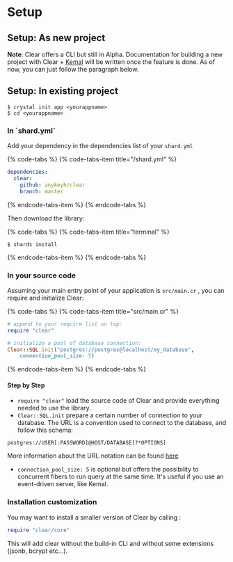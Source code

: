 # Setup

## Setup: As new project

**Note**: Clear offers a CLI but still in Alpha. Documentation for building a new project with Clear + [Kemal](https://github.com/kemalcr/kemal) will be written once the feature is done. As of now, you can just follow the paragraph below.

## Setup: In existing project

```
$ crystal init app <yourappname>
$ cd <yourappname>
```

### In \`shard.yml\`

Add your dependency in the dependencies list of your `shard.yml`

{% code-tabs %}
{% code-tabs-item title="/shard.yml" %}
```yaml
dependencies:
  clear:
    github: anykeyh/clear
    branch: master
```
{% endcode-tabs-item %}
{% endcode-tabs %}

Then download the library:

{% code-tabs %}
{% code-tabs-item title="terminal" %}
```text
$ shards install
```
{% endcode-tabs-item %}
{% endcode-tabs %}

### In your source code

Assuming your main entry point of your application is `src/main.cr` , you can require and initialize Clear:

{% code-tabs %}
{% code-tabs-item title="src/main.cr" %}
```ruby
# append to your require list on top:
require "clear"

# initialize a pool of database connection:
Clear::SQL.init("postgres://postgres@localhost/my_database", 
    connection_pool_size: 5)
```
{% endcode-tabs-item %}
{% endcode-tabs %}

#### Step by Step

* `require "clear"` load the source code of Clear and provide everything needed to use the library.
* `Clear::SQL.init` prepare a certain number of connection to your database. The URL is a convention used to connect to the database, and follow this schema:

```text
postgres://USER[:PASSWORD]@HOST/DATABASE[?*OPTIONS]
```

More information about the URL notation can be found [here](https://crystal-lang.org/docs/database/)

* `connection_pool_size: 5` is optional but offers the possibility to concurrent fibers to run query at the same time. It's useful if you use an event-driven server, like Kemal.

### Installation customization

You may want to install a smaller version of Clear by calling :

```ruby
require "clear/core"
```

This will add clear without the build-in CLI and without some extensions \(jsonb, bcrypt etc...\).

